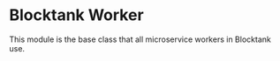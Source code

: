 # Blocktank Worker 
This module is the base class that all microservice workers in Blocktank use.



